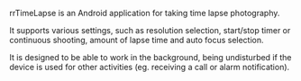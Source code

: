 rrTimeLapse is an Android application for taking time lapse photography.

It supports various settings, such as resolution selection, start/stop timer or continuous shooting, amount of lapse time and auto focus selection.

It is designed to be able to work in the background, being undisturbed if the device is used for other activities (eg. receiving a call or alarm notification).